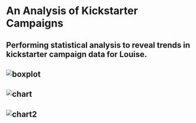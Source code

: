 # An Analysis of Kickstarter Campaigns
Performing statistical analysis to reveal trends in kickstarter campaign data for Louise.
---
![boxplot](C:\Users\marka\OneDrive\Desktop\bootcamp\crowdfunding\boxplot.png)
---
![chart](C:\Users\marka\OneDrive\Desktop\bootcamp\crowdfunding\chart.png)
---
![chart2](C:\Users\marka\OneDrive\Desktop\bootcamp\crowdfunding\chart2.png)
---
